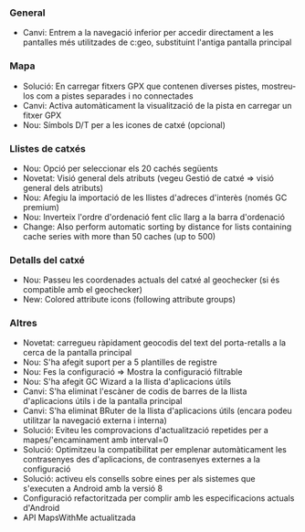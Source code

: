 ### General
- Canvi: Entrem a la navegació inferior per accedir directament a les pantalles més utilitzades de c:geo, substituint l'antiga pantalla principal

### Mapa
- Solució: En carregar fitxers GPX que contenen diverses pistes, mostreu-los com a pistes separades i no connectades
- Canvi: Activa automàticament la visualització de la pista en carregar un fitxer GPX
- Nou: Símbols D/T per a les icones de catxé (opcional)

### Llistes de catxés
- Nou: Opció per seleccionar els 20 cachés següents
- Novetat: Visió general dels atributs (vegeu Gestió de catxé => visió general dels atributs)
- Nou: Afegiu la importació de les llistes d'adreces d'interès (només GC premium)
- Nou: Inverteix l'ordre d'ordenació fent clic llarg a la barra d'ordenació
- Change: Also perform automatic sorting by distance for lists containing cache series with more than 50 caches (up to 500)

### Detalls del catxé
- Nou: Passeu les coordenades actuals del catxé al geochecker (si és compatible amb el geochecker)
- New: Colored attribute icons (following attribute groups)

### Altres
- Novetat: carregueu ràpidament geocodis del text del porta-retalls a la cerca de la pantalla principal
- Nou: S'ha afegit suport per a 5 plantilles de registre
- Nou: Fes la configuració => Mostra la configuració filtrable
- Nou: S'ha afegit GC Wizard a la llista d'aplicacions útils
- Canvi: S'ha eliminat l'escàner de codis de barres de la llista d'aplicacions útils i de la pantalla principal
- Canvi: S'ha eliminat BRuter de la llista d'aplicacions útils (encara podeu utilitzar la navegació externa i interna)
- Solució: Eviteu les comprovacions d'actualització repetides per a mapes/'encaminament amb interval=0
- Solució: Optimitzeu la compatibilitat per emplenar automàticament les contrasenyes des d'aplicacions, de contrasenyes externes a la configuració
- Solució: activeu els consells sobre eines per als sistemes que s'executen a Android amb la versió 8
- Configuració refactoritzada per complir amb les especificacions actuals d'Android
- API MapsWithMe actualitzada
